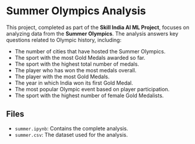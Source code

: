 # Summer Olympics Analysis

This project, completed as part of the **Skill India AI ML Project**, focuses on analyzing data from the **Summer Olympics**. The analysis answers key questions related to Olympic history, including:

- The number of cities that have hosted the Summer Olympics.
- The sport with the most Gold Medals awarded so far.
- The sport with the highest total number of medals.
- The player who has won the most medals overall.
- The player with the most Gold Medals.
- The year in which India won its first Gold Medal.
- The most popular Olympic event based on player participation.
- The sport with the highest number of female Gold Medalists.

## Files

- `summer.ipynb`: Contains the complete analysis.
- `summer.csv`: The dataset used for the analysis.
